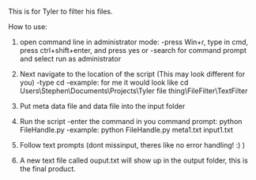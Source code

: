 This is for Tyler to filter his files. 

How to use: 

1. open command line in administrator mode: 
  -press Win+r, type in cmd, press ctrl+shift+enter, and press yes
  or 
  -search for command prompt and select run as administrator 

2. Next navigate to the location of the script (This may look different for you) 
  -type cd <file path> 
    -example: for me it would look like cd Users\Stephen\Documents\Projects\Tyler file thing\FileFilter\TextFilter

3. Put meta data file and data file into the input folder
4. Run the script
   -enter the command in you command prompt: python FileHandle.py <metadata text file name> <data text file name>
     -example:  python FileHandle.py meta1.txt input1.txt
5. Follow text prompts (dont missinput, theres like no error handling! :) )
6. A new text file called ouput.txt will show up in the output folder, this is the final product.

 
